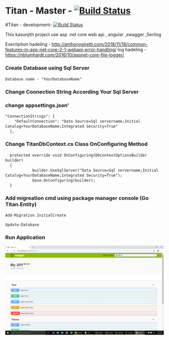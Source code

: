 
# Titan - Master -  [![Build Status](https://dev.azure.com/kasunysoft0664/Titan/_apis/build/status/Titan-Prod-CI?branchName=master)](https://dev.azure.com/kasunysoft0664/Titan/_build/latest?definitionId=7&branchName=master)

#Titan - development- [![Build Status](https://dev.azure.com/kasunysoft0664/Titan/_apis/build/status/Titan-Dev-CI?branchName=development)](https://dev.azure.com/kasunysoft0664/Titan/_build/latest?definitionId=6&branchName=development)


This kasunjith project use asp .net core web api , angular ,swagger ,Serilog

Exectiption hadeling - http://anthonygiretti.com/2018/11/18/common-features-in-asp-net-core-2-1-webapi-error-handling/
log hadeling - https://nblumhardt.com/2016/10/aspnet-core-file-logger/


### Create Database using Sql Server 

```Database name - "YourDatabaseName"```

### Change Coonection String According Your Sql Server
### change appsettings.json'

```
"ConnectionStrings": {
    "DefaultConnection": "Data Source=Sql servername;Initial Catalog=YourDatabaseName;Integrated Security=True"
  },
```
### Change TitanDbContext.cs Class OnConfiguring Method 

```'
  protected override void OnConfiguring(DbContextOptionsBuilder builder)
  {
            builder.UseSqlServer("Data Source=Sql servername;Initial Catalog=YourDatabaseName;Integrated Security=True");
            base.OnConfiguring(builder);
  }
```
### Add migreation cmd using package manager console (Go Titan.Entity)

```
Add-Migration InitialCreate
```
```
Update-Database
```

### Run Application 

![In a single picture](https://github.com/Kasunjith-Bimal/Titan/blob/master/Images/SwaggerUI.jpg)
